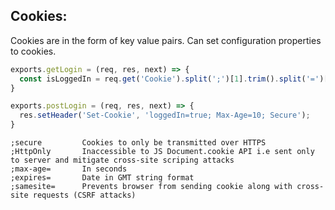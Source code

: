 ## Cookies:
Cookies are in the form of key value pairs. Can set configuration properties to cookies.
```javascript
exports.getLogin = (req, res, next) => {
  const isLoggedIn = req.get('Cookie').split(';')[1].trim().split('=')[1]
}

exports.postLogin = (req, res, next) => {
  res.setHeader('Set-Cookie', 'loggedIn=true; Max-Age=10; Secure');
}
```
```
;secure         Cookies to only be transmitted over HTTPS
;HttpOnly       Inaccessible to JS Document.cookie API i.e sent only to server and mitigate cross-site scriping attacks
;max-age=       In seconds
;expires=       Date in GMT string format
;samesite=      Prevents browser from sending cookie along with cross-site requests (CSRF attacks)
```
